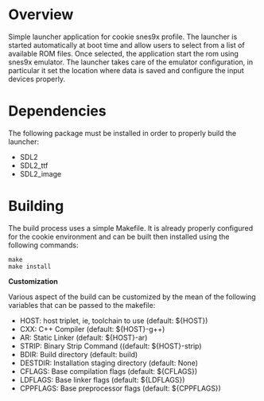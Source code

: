 # Overview

Simple launcher application for cookie snes9x profile. The launcher is started automatically at boot
time and allow users to select from a list of available ROM files. Once selected, the application
start the rom using snes9x emulator. The launcher takes care of the emulator configuration, in
particular it set the location where data is saved and configure the input devices properly.

# Dependencies

The following package must be installed in order to properly build the launcher:

- SDL2
- SDL2_ttf
- SDL2_image

# Building

The build process uses a simple Makefile. It is already properly configured for the cookie
environment and can be built then installed using the following commands:

	make
	make install

**Customization**

Various aspect of the build can be customized by the mean of the following variables that can be
passed to the makefile:

- HOST: host triplet, ie, toolchain to use (default: ${HOST})
- CXX: C++ Compiler (default: ${HOST}-g++)
- AR: Static Linker (default: ${HOST}-ar)
- STRIP: Binary Strip Command ((default: ${HOST}-strip)
- BDIR: Build directory (default: build)
- DESTDIR: Installation staging directory (default: None)
- CFLAGS: Base compilation flags (default: ${CFLAGS})
- LDFLAGS: Base linker flags (default: ${LDFLAGS})
- CPPFLAGS: Base preprocessor flags (default: ${CPPFLAGS})
